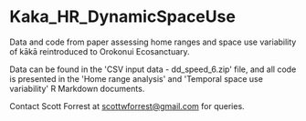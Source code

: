 # Kaka_HR_DynamicSpaceUse
Data and code from paper assessing home ranges and space use variability of kākā reintroduced to Orokonui Ecosanctuary.

Data can be found in the 'CSV input data - dd_speed_6.zip' file, and all code is presented in the 'Home range analysis' and 'Temporal space use variability' R Markdown documents.

Contact Scott Forrest at scottwforrest@gmail.com for queries.
